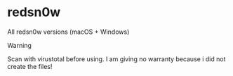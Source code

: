 # redsn0w
All redsn0w versions (macOS + Windows)
> [!WARNING]
> Scan with virustotal before using. I am giving no warranty because i did not create the files!
